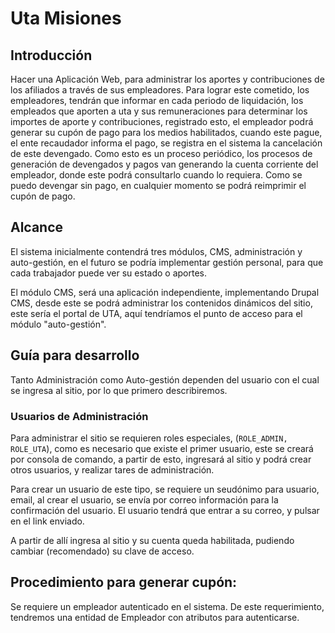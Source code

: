 # Uta Misiones #

## Introducción ##

Hacer una Aplicación Web, para administrar los aportes y contribuciones de los afiliados a través de sus empleadores.
Para lograr este cometido, los empleadores, tendrán que informar en cada periodo de liquidación, los empleados que aporten a uta y sus remuneraciones para determinar los importes de aporte y contribuciones, registrado esto, el empleador podrá generar su cupón de pago para los medios habilitados, cuando este pague, el ente recaudador informa el pago, se registra en el sistema la cancelación de este devengado.
Como esto es un proceso periódico, los procesos de generación  de devengados y pagos van generando la cuenta corriente del empleador, donde este podrá consultarlo cuando lo requiera. Como se puedo devengar sin pago, en cualquier momento se podrá reimprimir el cupón de pago.

## Alcance ##

El sistema inicialmente contendrá tres módulos, CMS, administración y auto-gestión, en el futuro se podría implementar gestión personal, para que cada trabajador puede ver su estado o aportes.

El módulo CMS, será una aplicación independiente, implementando Drupal CMS, desde este se podrá administrar los contenidos dinámicos del sitio, este sería el portal de UTA, aquí tendríamos el punto de acceso para el módulo "auto-gestión".


## Guía para desarrollo ##

Tanto Administración como Auto-gestión dependen del usuario con el cual se ingresa al sitio, por lo que primero describiremos.

### Usuarios de Administración ###

Para administrar el sitio se requieren roles especiales, (`ROLE_ADMIN, ROLE_UTA`), como es necesario que existe el primer usuario, este se creará por consola de comando, a partir de esto, ingresará al sitio y podrá crear otros usuarios, y realizar tares de administración.

Para crear un usuario de este tipo, se requiere un seudónimo para usuario, email, al crear el usuario, se envía por correo información para la confirmación del usuario. El usuario tendrá que entrar a su correo, y  pulsar en el link enviado. 

A partir de allí ingresa al sitio y su cuenta queda habilitada, pudiendo cambiar (recomendado) su clave de acceso.

  
    


  
  
## Procedimiento para generar cupón: ##
Se requiere un empleador autenticado en el sistema.
De este requerimiento, tendremos una entidad de Empleador con atributos para autenticarse.
     
